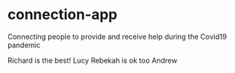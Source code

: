 # connection-app
Connecting people to provide and receive help during the Covid19 pandemic

Richard is the best! 
Lucy
Rebekah is ok too 
Andrew